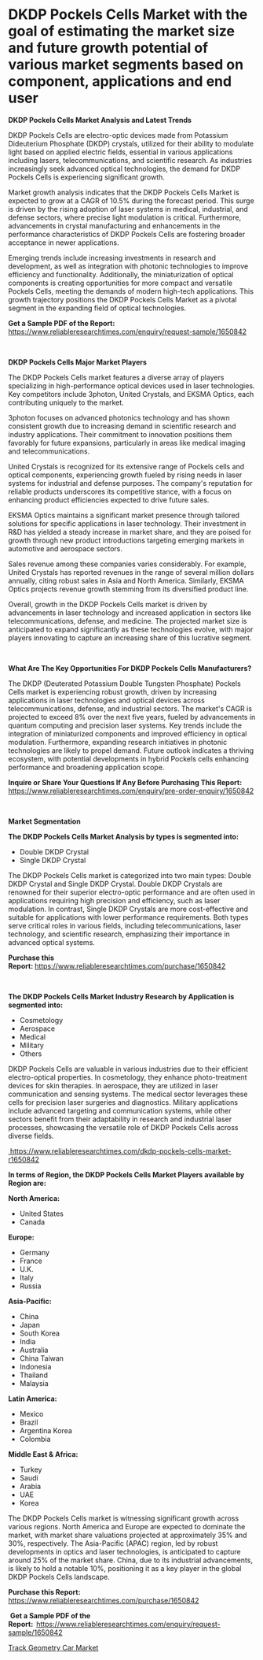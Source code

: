 <p><h1>DKDP Pockels Cells Market with the goal of estimating the market size and future growth potential of various market segments based on component, applications and end user</h1></p><p><strong>DKDP Pockels Cells Market Analysis and Latest Trends</strong></p>
<p><p>DKDP Pockels Cells are electro-optic devices made from Potassium Dideuterium Phosphate (DKDP) crystals, utilized for their ability to modulate light based on applied electric fields, essential in various applications including lasers, telecommunications, and scientific research. As industries increasingly seek advanced optical technologies, the demand for DKDP Pockels Cells is experiencing significant growth.</p><p>Market growth analysis indicates that the DKDP Pockels Cells Market is expected to grow at a CAGR of 10.5% during the forecast period. This surge is driven by the rising adoption of laser systems in medical, industrial, and defense sectors, where precise light modulation is critical. Furthermore, advancements in crystal manufacturing and enhancements in the performance characteristics of DKDP Pockels Cells are fostering broader acceptance in newer applications.</p><p>Emerging trends include increasing investments in research and development, as well as integration with photonic technologies to improve efficiency and functionality. Additionally, the miniaturization of optical components is creating opportunities for more compact and versatile Pockels Cells, meeting the demands of modern high-tech applications. This growth trajectory positions the DKDP Pockels Cells Market as a pivotal segment in the expanding field of optical technologies.</p></p>
<p><strong>Get a Sample PDF of the Report:&nbsp;</strong> <a href="https://www.reliableresearchtimes.com/enquiry/request-sample/1650842?utm_campaign=2325&utm_medium=2&utm_source=Github&utm_content=ia&utm_term=17022025&utm_id=dkdp-pockels-cells">https://www.reliableresearchtimes.com/enquiry/request-sample/1650842</a></p>
<p>&nbsp;</p>
<p><strong>DKDP Pockels Cells Major Market Players</strong></p>
<p><p>The DKDP Pockels Cells market features a diverse array of players specializing in high-performance optical devices used in laser technologies. Key competitors include 3photon, United Crystals, and EKSMA Optics, each contributing uniquely to the market.</p><p>3photon focuses on advanced photonics technology and has shown consistent growth due to increasing demand in scientific research and industry applications. Their commitment to innovation positions them favorably for future expansions, particularly in areas like medical imaging and telecommunications.</p><p>United Crystals is recognized for its extensive range of Pockels cells and optical components, experiencing growth fueled by rising needs in laser systems for industrial and defense purposes. The company's reputation for reliable products underscores its competitive stance, with a focus on enhancing product efficiencies expected to drive future sales.</p><p>EKSMA Optics maintains a significant market presence through tailored solutions for specific applications in laser technology. Their investment in R&D has yielded a steady increase in market share, and they are poised for growth through new product introductions targeting emerging markets in automotive and aerospace sectors.</p><p>Sales revenue among these companies varies considerably. For example, United Crystals has reported revenues in the range of several million dollars annually, citing robust sales in Asia and North America. Similarly, EKSMA Optics projects revenue growth stemming from its diversified product line.</p><p>Overall, growth in the DKDP Pockels Cells market is driven by advancements in laser technology and increased application in sectors like telecommunications, defense, and medicine. The projected market size is anticipated to expand significantly as these technologies evolve, with major players innovating to capture an increasing share of this lucrative segment.</p></p>
<p>&nbsp;</p>
<p><strong>What Are The Key Opportunities For DKDP Pockels Cells Manufacturers?</strong></p>
<p><p>The DKDP (Deuterated Potassium Double Tungsten Phosphate) Pockels Cells market is experiencing robust growth, driven by increasing applications in laser technologies and optical devices across telecommunications, defense, and industrial sectors. The market's CAGR is projected to exceed 8% over the next five years, fueled by advancements in quantum computing and precision laser systems. Key trends include the integration of miniaturized components and improved efficiency in optical modulation. Furthermore, expanding research initiatives in photonic technologies are likely to propel demand. Future outlook indicates a thriving ecosystem, with potential developments in hybrid Pockels cells enhancing performance and broadening application scope.</p></p>
<p><strong>Inquire or Share Your Questions If Any Before Purchasing This Report:</strong> <a href="https://www.reliableresearchtimes.com/enquiry/pre-order-enquiry/1650842?utm_campaign=2325&utm_medium=2&utm_source=Github&utm_content=ia&utm_term=17022025&utm_id=dkdp-pockels-cells">https://www.reliableresearchtimes.com/enquiry/pre-order-enquiry/1650842</a></p>
<p>&nbsp;</p>
<p><strong>Market Segmentation</strong></p>
<p><strong>The DKDP Pockels Cells Market Analysis by types is segmented into:</strong></p>
<p><ul><li>Double DKDP Crystal</li><li>Single DKDP Crystal</li></ul></p>
<p><p>The DKDP Pockels Cells market is categorized into two main types: Double DKDP Crystal and Single DKDP Crystal. Double DKDP Crystals are renowned for their superior electro-optic performance and are often used in applications requiring high precision and efficiency, such as laser modulation. In contrast, Single DKDP Crystals are more cost-effective and suitable for applications with lower performance requirements. Both types serve critical roles in various fields, including telecommunications, laser technology, and scientific research, emphasizing their importance in advanced optical systems.</p></p>
<p><strong>Purchase this Report:&nbsp;</strong><a href="https://www.reliableresearchtimes.com/purchase/1650842?utm_campaign=2325&utm_medium=2&utm_source=Github&utm_content=ia&utm_term=17022025&utm_id=dkdp-pockels-cells">https://www.reliableresearchtimes.com/purchase/1650842</a></p>
<p>&nbsp;</p>
<p><strong>The DKDP Pockels Cells Market Industry Research by Application is segmented into:</strong></p>
<p><ul><li>Cosmetology</li><li>Aerospace</li><li>Medical</li><li>Military</li><li>Others</li></ul></p>
<p><p>DKDP Pockels Cells are valuable in various industries due to their efficient electro-optical properties. In cosmetology, they enhance photo-treatment devices for skin therapies. In aerospace, they are utilized in laser communication and sensing systems. The medical sector leverages these cells for precision laser surgeries and diagnostics. Military applications include advanced targeting and communication systems, while other sectors benefit from their adaptability in research and industrial laser processes, showcasing the versatile role of DKDP Pockels Cells across diverse fields.</p></p>
<p><a href="https://www.reliableresearchtimes.com/dkdp-pockels-cells-market-r1650842?utm_campaign=2325&utm_medium=2&utm_source=Github&utm_content=ia&utm_term=17022025&utm_id=dkdp-pockels-cells">&nbsp;https://www.reliableresearchtimes.com/dkdp-pockels-cells-market-r1650842</a></p>
<p><strong>In terms of Region, the DKDP Pockels Cells Market Players available by Region are:</strong></p>
<p>
    <p> <strong> North America: </strong>
        <ul>
            <li>United States</li>
            <li>Canada</li>
        </ul>
        </p> 
    <p> <strong> Europe: </strong>
        <ul>
            <li>Germany</li>
            <li>France</li>
            <li>U.K.</li>
            <li>Italy</li>
            <li>Russia</li>
        </ul>
        </p> 
    <p> <strong> Asia-Pacific: </strong>
        <ul>
            <li>China</li>
            <li>Japan</li>
            <li>South Korea</li>
            <li>India</li>
            <li>Australia</li>
            <li>China Taiwan</li>
            <li>Indonesia</li>
            <li>Thailand</li>
            <li>Malaysia</li>
        </ul>
        </p> 
    <p> <strong> Latin America: </strong>
        <ul>
            <li>Mexico</li>
            <li>Brazil</li>
            <li>Argentina Korea</li>
            <li>Colombia</li>
        </ul>
        </p> 
    <p> <strong> Middle East & Africa: </strong>
        <ul>
            <li>Turkey</li>
            <li>Saudi</li>
            <li>Arabia</li>
            <li>UAE</li>
            <li>Korea</li>
        </ul>
    </p>
    </p>
<p><p>The DKDP Pockels Cells market is witnessing significant growth across various regions. North America and Europe are expected to dominate the market, with market share valuations projected at approximately 35% and 30%, respectively. The Asia-Pacific (APAC) region, led by robust developments in optics and laser technologies, is anticipated to capture around 25% of the market share. China, due to its industrial advancements, is likely to hold a notable 10%, positioning it as a key player in the global DKDP Pockels Cells landscape.</p></p>
<p><strong>Purchase this Report: </strong><a href="https://www.reliableresearchtimes.com/purchase/1650842?utm_campaign=2325&utm_medium=2&utm_source=Github&utm_content=ia&utm_term=17022025&utm_id=dkdp-pockels-cells">https://www.reliableresearchtimes.com/purchase/1650842</a></p>
<p>&nbsp;<strong>Get a Sample PDF of the Report:&nbsp;&nbsp;</strong><a href="https://www.reliableresearchtimes.com/enquiry/request-sample/1650842?utm_campaign=2325&utm_medium=2&utm_source=Github&utm_content=ia&utm_term=17022025&utm_id=dkdp-pockels-cells">https://www.reliableresearchtimes.com/enquiry/request-sample/1650842</a></p>
<p><strong></strong></p>
<p><p><a href="https://github.com/tamiaknaub6/Market-Research-Report-List-1/blob/main/track-geometry-car-market.md?utm_campaign=2325&utm_medium=2&utm_source=Github&utm_content=ia&utm_term=17022025&utm_id=dkdp-pockels-cells">Track Geometry Car Market</a></p></p>